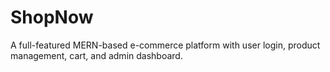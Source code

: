 # ShopNow
A full-featured MERN-based e-commerce platform with user login, product management, cart, and admin dashboard.

